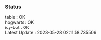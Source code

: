 ### Status


table : OK  
hogwarts : OK  
icy-bot : OK  
Latest Update : 2023-05-28 02:11:58.735506
